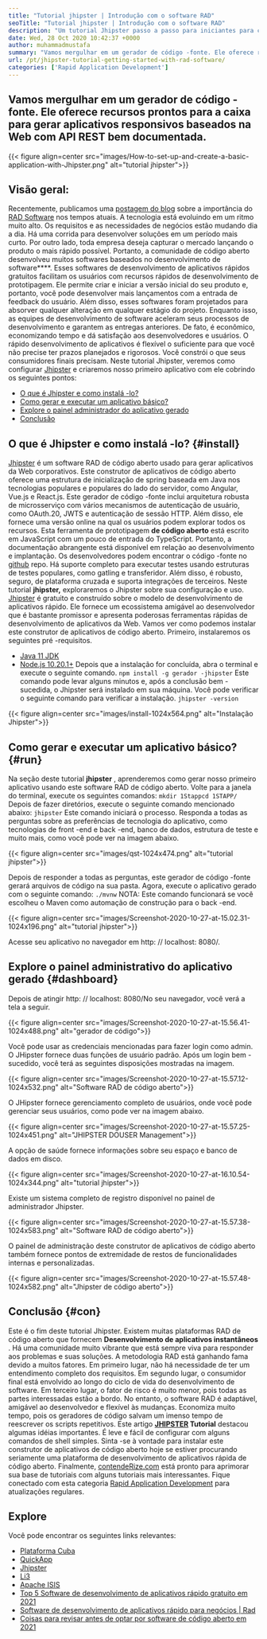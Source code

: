 ```yaml
---
title: "Tutorial jhipster | Introdução com o software RAD" 
seoTitle: "Tutorial jhipster | Introdução com o software RAD" 
description: "Um tutorial Jhipster passo a passo para iniciantes para começar. Siga este artigo para configurar o primeiro aplicativo com o Software Jhipster Rad de código aberto." 
date: Wed, 28 Oct 2020 10:42:37 +0000
author: muhammadmustafa
summary: "Vamos mergulhar em um gerador de código -fonte. Ele oferece recursos prontos para a caixa para gerar aplicativos responsivos baseados na Web com API REST bem documentada." 
url: /pt/jhipster-tutorial-getting-started-with-rad-software/
categories: ['Rapid Application Development']
---
```


## Vamos mergulhar em um gerador de código -fonte. Ele oferece recursos prontos para a caixa para gerar aplicativos responsivos baseados na Web com API REST bem documentada.

{{< figure align=center src="images/How-to-set-up-and-create-a-basic-application-with-Jhipster.png" alt="tutorial jhipster">}}


## Visão geral:
Recentemente, publicamos uma [postagem do blog][1] sobre a importância do [RAD Software][2] nos tempos atuais. A tecnologia está evoluindo em um ritmo muito alto. Os requisitos e as necessidades de negócios estão mudando dia a dia. Há uma corrida para desenvolver soluções em um período mais curto. Por outro lado, toda empresa deseja capturar o mercado lançando o produto o mais rápido possível. Portanto, a comunidade de código aberto desenvolveu muitos softwares baseados no desenvolvimento de software****. Esses softwares de desenvolvimento de aplicativos rápidos gratuitos facilitam os usuários com recursos rápidos de desenvolvimento de prototipagem. Ele permite criar e iniciar a versão inicial do seu produto e, portanto, você pode desenvolver mais lançamentos com a entrada de feedback do usuário. Além disso, esses softwares foram projetados para absorver qualquer alteração em qualquer estágio do projeto.
Enquanto isso, as equipes de desenvolvimento de software aceleram seus processos de desenvolvimento e garantem as entregas anteriores. De fato, é econômico, economizando tempo e dá satisfação aos desenvolvedores e usuários. O rápido desenvolvimento de aplicativos é flexível o suficiente para que você não precise ter prazos planejados e rigorosos. Você constrói o que seus consumidores finais precisam. Neste tutorial Jhipster, veremos como configurar [Jhipster][3] e criaremos nosso primeiro aplicativo com ele cobrindo os seguintes pontos:
  * [O que é Jhipster e como instalá -lo?][4]
  * [Como gerar e executar um aplicativo básico?][5]
  * [Explore o painel administrador do aplicativo gerado][6]
  * [Conclusão][7]

## O que é Jhipster e como instalá -lo? {#install}

[Jhipster][3] é um software RAD de código aberto usado para gerar aplicativos da Web corporativos. Este construtor de aplicativos de código aberto oferece uma estrutura de inicialização de spring baseada em Java nos tecnologias populares e populares do lado do servidor, como Angular, Vue.js e React.js. Este gerador de código -fonte inclui arquitetura robusta de microsserviço com vários mecanismos de autenticação de usuário, como OAuth.20, JWTS e autenticação de sessão HTTP. Além disso, ele fornece uma versão online na qual os usuários podem explorar todos os recursos. Esta ferramenta de prototipagem  **de código aberto**  está escrito em JavaScript com um pouco de entrada do TypeScript. Portanto, a documentação abrangente está disponível em relação ao desenvolvimento e implantação. Os desenvolvedores podem encontrar o código -fonte no [github][8] repo. Há suporte completo para executar testes usando estruturas de testes populares, como gatling e transferidor. Além disso, é robusto, seguro, de plataforma cruzada e suporta integrações de terceiros.
Neste tutorial  **jhipster,**  exploraremos o Jhipster sobre sua configuração e uso. [Jhipster][3] é gratuito e construído sobre o modelo de desenvolvimento de aplicativos rápido. Ele fornece um ecossistema amigável ao desenvolvedor que é bastante promissor e apresenta poderosas ferramentas rápidas de desenvolvimento de aplicativos da Web.
Vamos ver como podemos instalar este construtor de aplicativos de código aberto. Primeiro, instalaremos os seguintes pré -requisitos.
  * [Java 11 JDK][9]
  * [Node.js 10.20.1+][10]
Depois que a instalação for concluída, abra o terminal e execute o seguinte comando.
`npm install -g gerador -jhipster`
Este comando pode levar alguns minutos e, após a conclusão bem -sucedida, o Jhipster será instalado em sua máquina.
Você pode verificar o seguinte comando para verificar a instalação.
`jhipster -version`

{{< figure align=center src="images/install-1024x564.png" alt="Instalação Jhipster">}}


## Como gerar e executar um aplicativo básico? {#run}

Na seção deste tutorial  **jhipster**  , aprenderemos como gerar nosso primeiro aplicativo usando este software RAD de código aberto.
Volte para a janela do terminal, execute os seguintes comandos:
`mkdir 1Stappcd 1STAPP/`
Depois de fazer diretórios, execute o seguinte comando mencionado abaixo:
`jhipster`
Este comando iniciará o processo. Responda a todas as perguntas sobre as preferências de tecnologia do aplicativo, como tecnologias de front -end e back -end, banco de dados, estrutura de teste e muito mais, como você pode ver na imagem abaixo.

{{< figure align=center src="images/qst-1024x474.png" alt="tutorial jhipster">}}

Depois de responder a todas as perguntas, este gerador de código -fonte gerará arquivos de código na sua pasta.
Agora, execute o aplicativo gerado com o seguinte comando:
`./mvnw`
NOTA: Este comando funcionará se você escolheu o Maven como automação de construção para o back -end.

{{< figure align=center src="images/Screenshot-2020-10-27-at-15.02.31-1024x196.png" alt="tutorial jhipster">}}

Acesse seu aplicativo no navegador em http: // localhost: 8080/.

## Explore o painel administrativo do aplicativo gerado {#dashboard}

Depois de atingir http: // localhost: 8080/No seu navegador, você verá a tela a seguir.

{{< figure align=center src="images/Screenshot-2020-10-27-at-15.56.41-1024x488.png" alt="gerador de código">}}

Você pode usar as credenciais mencionadas para fazer login como admin. O JHipster fornece duas funções de usuário padrão. Após um login bem -sucedido, você terá as seguintes disposições mostradas na imagem.

{{< figure align=center src="images/Screenshot-2020-10-27-at-15.57.12-1024x532.png" alt="Software RAD de código aberto">}}

O JHipster fornece gerenciamento completo de usuários, onde você pode gerenciar seus usuários, como pode ver na imagem abaixo.

{{< figure align=center src="images/Screenshot-2020-10-27-at-15.57.25-1024x451.png" alt="JHIPSTER DOUSER Management">}}

A opção de saúde fornece informações sobre seu espaço e banco de dados em disco.

{{< figure align=center src="images/Screenshot-2020-10-27-at-16.10.54-1024x344.png" alt="tutorial jhipster">}}

Existe um sistema completo de registro disponível no painel de administrador Jhipster.

{{< figure align=center src="images/Screenshot-2020-10-27-at-15.57.38-1024x583.png" alt="Software RAD de código aberto">}}

O painel de administração deste construtor de aplicativos de código aberto também fornece pontos de extremidade de restos de funcionalidades internas e personalizadas.

{{< figure align=center src="images/Screenshot-2020-10-27-at-15.57.48-1024x582.png" alt="Jhipster de código aberto">}}


## Conclusão {#con}

Este é o fim deste tutorial Jhipster. Existem muitas plataformas RAD de código aberto que fornecem  **Desenvolvimento de aplicativos instantâneos** . Há uma comunidade muito vibrante que está sempre viva para responder aos problemas e suas soluções. A metodologia RAD está ganhando fama devido a muitos fatores. Em primeiro lugar, não há necessidade de ter um entendimento completo dos requisitos. Em segundo lugar, o consumidor final está envolvido ao longo do ciclo de vida do desenvolvimento de software. Em terceiro lugar, o fator de risco é muito menor, pois todas as partes interessadas estão a bordo. No entanto, o software RAD é adaptável, amigável ao desenvolvedor e flexível às mudanças. Economiza muito tempo, pois os geradores de código salvam um imenso tempo de reescrever os scripts repetitivos. Este artigo **[JHIPSTER][3] Tutorial**  destacou algumas idéias importantes. É leve e fácil de configurar com alguns comandos de shell simples.
Sinta -se à vontade para instalar este construtor de aplicativos de código aberto hoje se estiver procurando seriamente uma plataforma de desenvolvimento de aplicativos rápida de código aberto. Finalmente, [contendeRize.com][11] está pronto para aprimorar sua base de tutoriais com alguns tutoriais mais interessantes. Fique conectado com esta categoria [Rapid Application Development][2] para atualizações regulares.

## Explore
Você pode encontrar os seguintes links relevantes:
  * [Plataforma Cuba][12]
  * [QuickApp][13]
  * [Jhipster][3]
  * [Li3][14]
  * [Apache ISIS][15]
  * [Top 5 Software de desenvolvimento de aplicativos rápido gratuito em 2021][16]
  * [Software de desenvolvimento de aplicativos rápido para negócios | Rad][17]
  * [Coisas para revisar antes de optar por software de código aberto em 2021][18]



 [1]: https://blog.containerize.com/2020/10/23/how-rad-software-can-help-you-to-grow-business-to-next-level/
 [2]: https://products.containerize.com/rad
 [3]: https://products.containerize.com/rad/jhipster
 [4]: #install
 [5]: #run
 [6]: #dashboard
 [7]: #con
 [8]: https://github.com/jhipster/generator-jhipster
 [9]: https://www.oracle.com/java/technologies/javase-jdk11-downloads.html
 [10]: https://nodejs.org/en/
 [11]: https://www.containerize.com/
 [12]: https://products.containerize.com/rad/cuba
 [13]: https://products.containerize.com/rad/quickapp
 [14]: https://products.containerize.com/rad/li3
 [15]: https://products.containerize.com/rad/apache-isis
 [16]: https://blog.containerize.com/rapid-application-development/top-5-free-rapid-application-development-software-in-2021/
 [17]: https://blog.containerize.com/rapid-application-development/rapid-application-development-software-for-business-rad/
 [18]: https://blog.containerize.com/cmdb-software/things-to-review-before-opting-open-source-software-in-2021/
